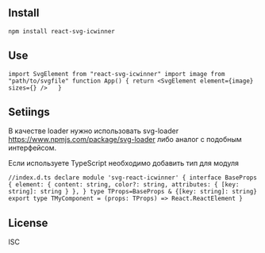## Install

`npm install react-svg-icwinner`

## Use

 `import SvgElement from "react-svg-icwinner"
  import image from "path/to/svgfile"
  function App() {
  return <SvgElement element={image} sizes={} />  
 }
 `

## Setiings

  В качестве loader нужно использовать svg-loader https://www.npmjs.com/package/svg-loader
  либо аналог с подобным интерфейсом.

  Если используете TypeScript необходимо добавить тип для модуля

`
//index.d.ts
declare module 'svg-react-icwinner' {
interface BaseProps {
element: {
content: string,
color?: string,
attributes: {
[key: string]: string
}
},
}
type TProps=BaseProps & {[key: string]: string}
export type TMyComponent = (props: TProps) => React.ReactElement
}
`
## License
  ISC



